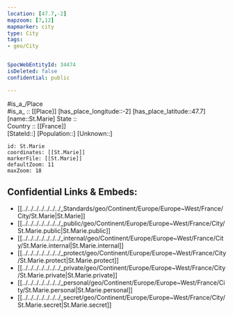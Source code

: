 ```yaml
---
location: [47.7,-2] 
mapzoom: [7,12] 
mapmarker: city 
type: City
tags:
- geo/City


SpocWebEntityId: 34474
isDeleted: false
confidential: public

---
```

#is_a_/Place  
#is_a_ :: [[Place]] 
[has_place_longitude::-2] 
[has_place_latitude::47.7] 
[name::St.Marie] 
State ::  
Country :: [[France]]  
[StateId::] 
[Population::] 
[Unknown::] 


```leaflet
id: St.Marie
coordinates: [[St.Marie]] 
markerFile: [[St.Marie]] 
defaultZoom: 11 
maxZoom: 18
```


## Confidential Links & Embeds: 
- [[../../../../../../../_Standards/geo/Continent/Europe/Europe~West/France/City/St.Marie|St.Marie]] 
- [[../../../../../../../_public/geo/Continent/Europe/Europe~West/France/City/St.Marie.public|St.Marie.public]] 
- [[../../../../../../../_internal/geo/Continent/Europe/Europe~West/France/City/St.Marie.internal|St.Marie.internal]] 
- [[../../../../../../../_protect/geo/Continent/Europe/Europe~West/France/City/St.Marie.protect|St.Marie.protect]] 
- [[../../../../../../../_private/geo/Continent/Europe/Europe~West/France/City/St.Marie.private|St.Marie.private]] 
- [[../../../../../../../_personal/geo/Continent/Europe/Europe~West/France/City/St.Marie.personal|St.Marie.personal]] 
- [[../../../../../../../_secret/geo/Continent/Europe/Europe~West/France/City/St.Marie.secret|St.Marie.secret]] 
